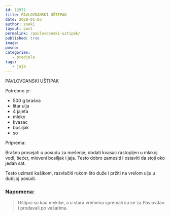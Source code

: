 ```yaml
---
id: 12971
title: PAVLOVDANSKI UŠTIPAK
date: 2020-01-03
author: sneki
layout: post
permalink: /pavlovdanski-ustipak/
published: true
image: 
posno: 
categories:
   - predjela
tags:
   - jaja
---
```

PAVLOVDANSKI UŠTIPAK

Potrebno je:

* 500 g brašna 
* litar ulja 
* 4 jajeta
* mleko 
* kvasac
* bosiljak
* so

Priprema:

Brašno prosejati u posudu za mešenje, dodati kvasac rastopljen u mlakoj vodi, šećer, mloveni bosiljak i jaja. Testo dobro zamesiti i ostaviti da stoji oko jedan sat.

Testo uzimati kašikom, razvlačiti rukom što duže i pržiti na vrelom ulju u dubljoj posudi.

### Napomena:
> Uštipci su kao mekike, a u stara vremena spremali su se za Pavlovdan i prodavali po vašarima.

  

